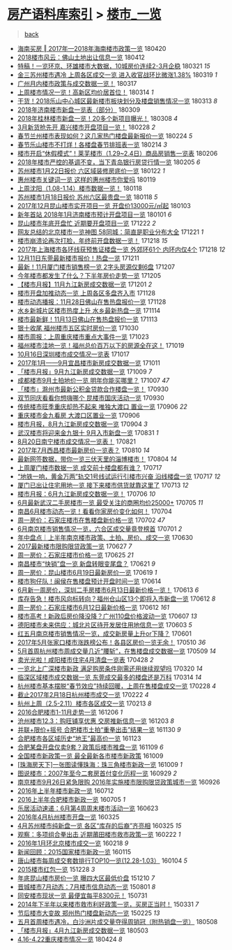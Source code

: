 [房产语料库索引](../../README.md)  > [楼市_一览](楼市_一览.md)
====
> [back](../README.md)

- [海南买房 ‖ 2017年—2018年海南楼市政策一览](http://jkwz.applinzi.com/ittc/7094082987241243664.html#%E6%B5%B7%E5%8D%97%E4%B9%B0%E6%88%BF+%E2%80%96+2017%E5%B9%B4%E2%80%942018%E5%B9%B4%E6%B5%B7%E5%8D%97%E6%A5%BC%E5%B8%82%E6%94%BF%E7%AD%96%E4%B8%80%E8%A7%88) 180420  
- [2018楼市风云：佛山土地出让信息一览](http://jkwz.applinzi.com/ittc/7091082872134042641.html#2018%E6%A5%BC%E5%B8%82%E9%A3%8E%E4%BA%91%EF%BC%9A%E4%BD%9B%E5%B1%B1%E5%9C%9F%E5%9C%B0%E5%87%BA%E8%AE%A9%E4%BF%A1%E6%81%AF%E4%B8%80%E8%A7%88) 180412  
- [特稿！一览环京、环雄楼市大数据，10城房价连续2-3月企稳](http://jkwz.applinzi.com/ittc/7083068897387611143.html#%E7%89%B9%E7%A8%BF%EF%BC%81%E4%B8%80%E8%A7%88%E7%8E%AF%E4%BA%AC%E3%80%81%E7%8E%AF%E9%9B%84%E6%A5%BC%E5%B8%82%E5%A4%A7%E6%95%B0%E6%8D%AE%EF%BC%8C10%E5%9F%8E%E6%88%BF%E4%BB%B7%E8%BF%9E%E7%BB%AD2-3%E6%9C%88%E4%BC%81%E7%A8%B3) 180321 *15* 
- [金三苏州楼市遇冷 上周各区成交一览 进入收官战环比微涨1.38%](http://jkwz.applinzi.com/ittc/7082178234433405959.html#%E9%87%91%E4%B8%89%E8%8B%8F%E5%B7%9E%E6%A5%BC%E5%B8%82%E9%81%87%E5%86%B7+%E4%B8%8A%E5%91%A8%E5%90%84%E5%8C%BA%E6%88%90%E4%BA%A4%E4%B8%80%E8%A7%88+%E8%BF%9B%E5%85%A5%E6%94%B6%E5%AE%98%E6%88%98%E7%8E%AF%E6%AF%94%E5%BE%AE%E6%B6%A81.38%25) 180319 *1* 
- [广州月内楼市政策与成交数据一览！](http://jkwz.applinzi.com/ittc/7081491912983053322.html#%E5%B9%BF%E5%B7%9E%E6%9C%88%E5%86%85%E6%A5%BC%E5%B8%82%E6%94%BF%E7%AD%96%E4%B8%8E%E6%88%90%E4%BA%A4%E6%95%B0%E6%8D%AE%E4%B8%80%E8%A7%88%EF%BC%81) 180317  
- [上周楼市情况一览！高新区均价居首位！](http://jkwz.applinzi.com/ittc/7080324816072868880.html#%E4%B8%8A%E5%91%A8%E6%A5%BC%E5%B8%82%E6%83%85%E5%86%B5%E4%B8%80%E8%A7%88%EF%BC%81%E9%AB%98%E6%96%B0%E5%8C%BA%E5%9D%87%E4%BB%B7%E5%B1%85%E9%A6%96%E4%BD%8D%EF%BC%81) 180314 *1* 
- [干货！2018乐山中心城区最新楼市板块划分及楼盘销售情况一览](http://jkwz.applinzi.com/ittc/7079960580737991690.html#%E5%B9%B2%E8%B4%A7%EF%BC%812018%E4%B9%90%E5%B1%B1%E4%B8%AD%E5%BF%83%E5%9F%8E%E5%8C%BA%E6%9C%80%E6%96%B0%E6%A5%BC%E5%B8%82%E6%9D%BF%E5%9D%97%E5%88%92%E5%88%86%E5%8F%8A%E6%A5%BC%E7%9B%98%E9%94%80%E5%94%AE%E6%83%85%E5%86%B5%E4%B8%80%E8%A7%88) 180313 *8* 
- [2018年济南楼市新盘一览表（部分）](http://jkwz.applinzi.com/ittc/7078508833507116038.html#2018%E5%B9%B4%E6%B5%8E%E5%8D%97%E6%A5%BC%E5%B8%82%E6%96%B0%E7%9B%98%E4%B8%80%E8%A7%88%E8%A1%A8%EF%BC%88%E9%83%A8%E5%88%86%EF%BC%89) 180309  
- [2018年桂林楼市新盘一览！20多个新项目曝光！](http://jkwz.applinzi.com/ittc/7078031663374533639.html#2018%E5%B9%B4%E6%A1%82%E6%9E%97%E6%A5%BC%E5%B8%82%E6%96%B0%E7%9B%98%E4%B8%80%E8%A7%88%EF%BC%8120%E5%A4%9A%E4%B8%AA%E6%96%B0%E9%A1%B9%E7%9B%AE%E6%9B%9D%E5%85%89%EF%BC%81) 180308 *4* 
- [3月新货抢先开  嘉兴楼市开盘项目一览！](http://jkwz.applinzi.com/ittc/7075139491381904391.html#3%E6%9C%88%E6%96%B0%E8%B4%A7%E6%8A%A2%E5%85%88%E5%BC%80++%E5%98%89%E5%85%B4%E6%A5%BC%E5%B8%82%E5%BC%80%E7%9B%98%E9%A1%B9%E7%9B%AE%E4%B8%80%E8%A7%88%EF%BC%81) 180228 *2* 
- [春节兰州楼市表现如何？这几家热门楼盘最新报价一览](http://jkwz.applinzi.com/ittc/7073694369846920208.html#%E6%98%A5%E8%8A%82%E5%85%B0%E5%B7%9E%E6%A5%BC%E5%B8%82%E8%A1%A8%E7%8E%B0%E5%A6%82%E4%BD%95%EF%BC%9F%E8%BF%99%E5%87%A0%E5%AE%B6%E7%83%AD%E9%97%A8%E6%A5%BC%E7%9B%98%E6%9C%80%E6%96%B0%E6%8A%A5%E4%BB%B7%E4%B8%80%E8%A7%88) 180224 *5* 
- [春节乐山楼市不打烊！各楼盘春节排班表一览](http://jkwz.applinzi.com/ittc/7069865841225384966.html#%E6%98%A5%E8%8A%82%E4%B9%90%E5%B1%B1%E6%A5%BC%E5%B8%82%E4%B8%8D%E6%89%93%E7%83%8A%EF%BC%81%E5%90%84%E6%A5%BC%E7%9B%98%E6%98%A5%E8%8A%82%E6%8E%92%E7%8F%AD%E8%A1%A8%E4%B8%80%E8%A7%88) 180214 *3* 
- [楼市开启“休假模式”！莱芜楼市（1.29~2.4日）商品房销售一览表](http://jkwz.applinzi.com/ittc/7066899742775051275.html#%E6%A5%BC%E5%B8%82%E5%BC%80%E5%90%AF%E2%80%9C%E4%BC%91%E5%81%87%E6%A8%A1%E5%BC%8F%E2%80%9D%EF%BC%81%E8%8E%B1%E8%8A%9C%E6%A5%BC%E5%B8%82%EF%BC%881.29%7E2.4%E6%97%A5%EF%BC%89%E5%95%86%E5%93%81%E6%88%BF%E9%94%80%E5%94%AE%E4%B8%80%E8%A7%88%E8%A1%A8) 180206  
- [2018年楼市严控的基调不变，当下青岛银行房贷行情一览](http://jkwz.applinzi.com/ittc/7066582822280496145.html#2018%E5%B9%B4%E6%A5%BC%E5%B8%82%E4%B8%A5%E6%8E%A7%E7%9A%84%E5%9F%BA%E8%B0%83%E4%B8%8D%E5%8F%98%EF%BC%8C%E5%BD%93%E4%B8%8B%E9%9D%92%E5%B2%9B%E9%93%B6%E8%A1%8C%E6%88%BF%E8%B4%B7%E8%A1%8C%E6%83%85%E4%B8%80%E8%A7%88) 180205 *6* 
- [苏州楼市1月22日报价 六区域装修房底价一览](http://jkwz.applinzi.com/ittc/7061304846936704010.html#%E8%8B%8F%E5%B7%9E%E6%A5%BC%E5%B8%821%E6%9C%8822%E6%97%A5%E6%8A%A5%E4%BB%B7+%E5%85%AD%E5%8C%BA%E5%9F%9F%E8%A3%85%E4%BF%AE%E6%88%BF%E5%BA%95%E4%BB%B7%E4%B8%80%E8%A7%88) 180122 *1* 
- [惠州楼市关键词一览 这样的惠州楼市你爱吗](http://jkwz.applinzi.com/ittc/7060225565565387786.html#%E6%83%A0%E5%B7%9E%E6%A5%BC%E5%B8%82%E5%85%B3%E9%94%AE%E8%AF%8D%E4%B8%80%E8%A7%88+%E8%BF%99%E6%A0%B7%E7%9A%84%E6%83%A0%E5%B7%9E%E6%A5%BC%E5%B8%82%E4%BD%A0%E7%88%B1%E5%90%97) 180119  
- [上周沈阳（1.08-1.14）楼市数据一览！](http://jkwz.applinzi.com/ittc/7059957383403406347.html#%E4%B8%8A%E5%91%A8%E6%B2%88%E9%98%B3%EF%BC%881.08-1.14%EF%BC%89%E6%A5%BC%E5%B8%82%E6%95%B0%E6%8D%AE%E4%B8%80%E8%A7%88%EF%BC%81) 180118  
- [苏州楼市1月18日报价 苏州六区最贵盘一览](http://jkwz.applinzi.com/ittc/7059846696329020423.html#%E8%8B%8F%E5%B7%9E%E6%A5%BC%E5%B8%821%E6%9C%8818%E6%97%A5%E6%8A%A5%E4%BB%B7+%E8%8B%8F%E5%B7%9E%E5%85%AD%E5%8C%BA%E6%9C%80%E8%B4%B5%E7%9B%98%E4%B8%80%E8%A7%88) 180118 *5* 
- [2017年12月昆山楼市实开项目一览 开盘价13000元/㎡起](http://jkwz.applinzi.com/ittc/7054243757166167046.html#2017%E5%B9%B412%E6%9C%88%E6%98%86%E5%B1%B1%E6%A5%BC%E5%B8%82%E5%AE%9E%E5%BC%80%E9%A1%B9%E7%9B%AE%E4%B8%80%E8%A7%88+%E5%BC%80%E7%9B%98%E4%BB%B713000%E5%85%83%2F%E3%8E%A1%E8%B5%B7) 180103  
- [新年首站 2018年1月济南楼市预计开盘项目一览](http://jkwz.applinzi.com/ittc/7053527911875740688.html#%E6%96%B0%E5%B9%B4%E9%A6%96%E7%AB%99+2018%E5%B9%B41%E6%9C%88%E6%B5%8E%E5%8D%97%E6%A5%BC%E5%B8%82%E9%A2%84%E8%AE%A1%E5%BC%80%E7%9B%98%E9%A1%B9%E7%9B%AE%E4%B8%80%E8%A7%88) 180101 *6* 
- [昆山楼市年底开盘忙 近期要开盘项目一览](http://jkwz.applinzi.com/ittc/7049792205051397136.html#%E6%98%86%E5%B1%B1%E6%A5%BC%E5%B8%82%E5%B9%B4%E5%BA%95%E5%BC%80%E7%9B%98%E5%BF%99+%E8%BF%91%E6%9C%9F%E8%A6%81%E5%BC%80%E7%9B%98%E9%A1%B9%E7%9B%AE%E4%B8%80%E8%A7%88) 171222 *2* 
- [网友总结的北京楼市一览神图 58同城：简直是职业分布大全](http://jkwz.applinzi.com/ittc/7049542156534940689.html#%E7%BD%91%E5%8F%8B%E6%80%BB%E7%BB%93%E7%9A%84%E5%8C%97%E4%BA%AC%E6%A5%BC%E5%B8%82%E4%B8%80%E8%A7%88%E7%A5%9E%E5%9B%BE+58%E5%90%8C%E5%9F%8E%EF%BC%9A%E7%AE%80%E7%9B%B4%E6%98%AF%E8%81%8C%E4%B8%9A%E5%88%86%E5%B8%83%E5%A4%A7%E5%85%A8) 171221 *1* 
- [楼市崩溃论再次打脸，年终前开盘数据一览！](http://jkwz.applinzi.com/ittc/7048469683764724752.html#%E6%A5%BC%E5%B8%82%E5%B4%A9%E6%BA%83%E8%AE%BA%E5%86%8D%E6%AC%A1%E6%89%93%E8%84%B8%EF%BC%8C%E5%B9%B4%E7%BB%88%E5%89%8D%E5%BC%80%E7%9B%98%E6%95%B0%E6%8D%AE%E4%B8%80%E8%A7%88%EF%BC%81) 171218 *15* 
- [2017年上海楼市各环线获预售证楼盘一览 外郊环61个 内环内仅4个](http://jkwz.applinzi.com/ittc/7048444154189710353.html#2017%E5%B9%B4%E4%B8%8A%E6%B5%B7%E6%A5%BC%E5%B8%82%E5%90%84%E7%8E%AF%E7%BA%BF%E8%8E%B7%E9%A2%84%E5%94%AE%E8%AF%81%E6%A5%BC%E7%9B%98%E4%B8%80%E8%A7%88+%E5%A4%96%E9%83%8A%E7%8E%AF61%E4%B8%AA+%E5%86%85%E7%8E%AF%E5%86%85%E4%BB%854%E4%B8%AA) 171218 *12* 
- [12月11日东莞最新楼市报价！热盘一览](http://jkwz.applinzi.com/ittc/7045747010752218129.html#12%E6%9C%8811%E6%97%A5%E4%B8%9C%E8%8E%9E%E6%9C%80%E6%96%B0%E6%A5%BC%E5%B8%82%E6%8A%A5%E4%BB%B7%EF%BC%81%E7%83%AD%E7%9B%98%E4%B8%80%E8%A7%88) 171211  
- [最新！11月厦门楼市销售榜一览 2字头房源仅剩6盘](http://jkwz.applinzi.com/ittc/7044294198872769552.html#%E6%9C%80%E6%96%B0%EF%BC%8111%E6%9C%88%E5%8E%A6%E9%97%A8%E6%A5%BC%E5%B8%82%E9%94%80%E5%94%AE%E6%A6%9C%E4%B8%80%E8%A7%88+2%E5%AD%97%E5%A4%B4%E6%88%BF%E6%BA%90%E4%BB%85%E5%89%A96%E7%9B%98) 171207  
- [今年楼市都发生了什么？下半年房价走势一览](http://jkwz.applinzi.com/ittc/7043597909843510289.html#%E4%BB%8A%E5%B9%B4%E6%A5%BC%E5%B8%82%E9%83%BD%E5%8F%91%E7%94%9F%E4%BA%86%E4%BB%80%E4%B9%88%EF%BC%9F%E4%B8%8B%E5%8D%8A%E5%B9%B4%E6%88%BF%E4%BB%B7%E8%B5%B0%E5%8A%BF%E4%B8%80%E8%A7%88) 171205  
- [【楼市月报】11月九江新房成交数据一览](http://jkwz.applinzi.com/ittc/7042165738771579920.html#%E3%80%90%E6%A5%BC%E5%B8%82%E6%9C%88%E6%8A%A5%E3%80%9111%E6%9C%88%E4%B9%9D%E6%B1%9F%E6%96%B0%E6%88%BF%E6%88%90%E4%BA%A4%E6%95%B0%E6%8D%AE%E4%B8%80%E8%A7%88) 171201 *2* 
- [楼市开盘加推动态一览 上周各区多盘齐入市](http://jkwz.applinzi.com/ittc/7040918378875716624.html#%E6%A5%BC%E5%B8%82%E5%BC%80%E7%9B%98%E5%8A%A0%E6%8E%A8%E5%8A%A8%E6%80%81%E4%B8%80%E8%A7%88+%E4%B8%8A%E5%91%A8%E5%90%84%E5%8C%BA%E5%A4%9A%E7%9B%98%E9%BD%90%E5%85%A5%E5%B8%82) 171128  
- [楼市动态播报：11月28日佛山在售热盘报价一览](http://jkwz.applinzi.com/ittc/7040900535534748688.html#%E6%A5%BC%E5%B8%82%E5%8A%A8%E6%80%81%E6%92%AD%E6%8A%A5%EF%BC%9A11%E6%9C%8828%E6%97%A5%E4%BD%9B%E5%B1%B1%E5%9C%A8%E5%94%AE%E7%83%AD%E7%9B%98%E6%8A%A5%E4%BB%B7%E4%B8%80%E8%A7%88) 171128  
- [水乡新城片区楼市热度上升 水乡最新热盘一览](http://jkwz.applinzi.com/ittc/7035817415965934608.html#%E6%B0%B4%E4%B9%A1%E6%96%B0%E5%9F%8E%E7%89%87%E5%8C%BA%E6%A5%BC%E5%B8%82%E7%83%AD%E5%BA%A6%E4%B8%8A%E5%8D%87+%E6%B0%B4%E4%B9%A1%E6%9C%80%E6%96%B0%E7%83%AD%E7%9B%98%E4%B8%80%E8%A7%88) 171114  
- [楼市最新鲜！11月13日佛山在售热盘报价一览](http://jkwz.applinzi.com/ittc/7035334297634997264.html#%E6%A5%BC%E5%B8%82%E6%9C%80%E6%96%B0%E9%B2%9C%EF%BC%8111%E6%9C%8813%E6%97%A5%E4%BD%9B%E5%B1%B1%E5%9C%A8%E5%94%AE%E7%83%AD%E7%9B%98%E6%8A%A5%E4%BB%B7%E4%B8%80%E8%A7%88) 171113  
- [银十收尾 福州楼市五区实时房价一览](http://jkwz.applinzi.com/ittc/7030022436949591057.html#%E9%93%B6%E5%8D%81%E6%94%B6%E5%B0%BE+%E7%A6%8F%E5%B7%9E%E6%A5%BC%E5%B8%82%E4%BA%94%E5%8C%BA%E5%AE%9E%E6%97%B6%E6%88%BF%E4%BB%B7%E4%B8%80%E8%A7%88) 171030  
- [楼市周报：上周重庆楼市重点大事件一览](http://jkwz.applinzi.com/ittc/7027667466417865745.html#%E6%A5%BC%E5%B8%82%E5%91%A8%E6%8A%A5%EF%BC%9A%E4%B8%8A%E5%91%A8%E9%87%8D%E5%BA%86%E6%A5%BC%E5%B8%82%E9%87%8D%E7%82%B9%E5%A4%A7%E4%BA%8B%E4%BB%B6%E4%B8%80%E8%A7%88) 171023  
- [福州楼市洼地一览！福州总价百万以下的房源全在这！](http://jkwz.applinzi.com/ittc/7026187337489450000.html#%E7%A6%8F%E5%B7%9E%E6%A5%BC%E5%B8%82%E6%B4%BC%E5%9C%B0%E4%B8%80%E8%A7%88%EF%BC%81%E7%A6%8F%E5%B7%9E%E6%80%BB%E4%BB%B7%E7%99%BE%E4%B8%87%E4%BB%A5%E4%B8%8B%E7%9A%84%E6%88%BF%E6%BA%90%E5%85%A8%E5%9C%A8%E8%BF%99%EF%BC%81) 171019  
- [10月16日深圳楼市成交情况一览表](http://jkwz.applinzi.com/ittc/7025414939777434641.html#10%E6%9C%8816%E6%97%A5%E6%B7%B1%E5%9C%B3%E6%A5%BC%E5%B8%82%E6%88%90%E4%BA%A4%E6%83%85%E5%86%B5%E4%B8%80%E8%A7%88%E8%A1%A8) 171017  
- [2017年1月——9月宜昌楼市新房成交数据一览](http://jkwz.applinzi.com/ittc/7023117814448260112.html#2017%E5%B9%B41%E6%9C%88%E2%80%94%E2%80%949%E6%9C%88%E5%AE%9C%E6%98%8C%E6%A5%BC%E5%B8%82%E6%96%B0%E6%88%BF%E6%88%90%E4%BA%A4%E6%95%B0%E6%8D%AE%E4%B8%80%E8%A7%88) 171011  
- [「楼市月报」9月九江新房成交数据一览](http://jkwz.applinzi.com/ittc/7022405411469263889.html#%E3%80%8C%E6%A5%BC%E5%B8%82%E6%9C%88%E6%8A%A5%E3%80%8D9%E6%9C%88%E4%B9%9D%E6%B1%9F%E6%96%B0%E6%88%BF%E6%88%90%E4%BA%A4%E6%95%B0%E6%8D%AE%E4%B8%80%E8%A7%88) 171009 *7* 
- [成都楼市9月土拍地价一览 明年你能买哪里？](http://jkwz.applinzi.com/ittc/7021587310469186576.html#%E6%88%90%E9%83%BD%E6%A5%BC%E5%B8%829%E6%9C%88%E5%9C%9F%E6%8B%8D%E5%9C%B0%E4%BB%B7%E4%B8%80%E8%A7%88+%E6%98%8E%E5%B9%B4%E4%BD%A0%E8%83%BD%E4%B9%B0%E5%93%AA%E9%87%8C%EF%BC%9F) 171007 *47* 
- [「楼市」滁州市最新公积金贷款合作楼盘一览！](http://jkwz.applinzi.com/ittc/7019176125690020880.html#%E3%80%8C%E6%A5%BC%E5%B8%82%E3%80%8D%E6%BB%81%E5%B7%9E%E5%B8%82%E6%9C%80%E6%96%B0%E5%85%AC%E7%A7%AF%E9%87%91%E8%B4%B7%E6%AC%BE%E5%90%88%E4%BD%9C%E6%A5%BC%E7%9B%98%E4%B8%80%E8%A7%88%EF%BC%81) 170930  
- [双节同庆看看你想嗨哪个 昆楼市国庆活动一览](http://jkwz.applinzi.com/ittc/7019118148744381457.html#%E5%8F%8C%E8%8A%82%E5%90%8C%E5%BA%86%E7%9C%8B%E7%9C%8B%E4%BD%A0%E6%83%B3%E5%97%A8%E5%93%AA%E4%B8%AA+%E6%98%86%E6%A5%BC%E5%B8%82%E5%9B%BD%E5%BA%86%E6%B4%BB%E5%8A%A8%E4%B8%80%E8%A7%88) 170930  
- [传统楼市旺季重庆却热不起来 唯独大渡口 置业一览](http://jkwz.applinzi.com/ittc/7010215243459068945.html#%E4%BC%A0%E7%BB%9F%E6%A5%BC%E5%B8%82%E6%97%BA%E5%AD%A3%E9%87%8D%E5%BA%86%E5%8D%B4%E7%83%AD%E4%B8%8D%E8%B5%B7%E6%9D%A5+%E5%94%AF%E7%8B%AC%E5%A4%A7%E6%B8%A1%E5%8F%A3+%E7%BD%AE%E4%B8%9A%E4%B8%80%E8%A7%88) 170906 *22* 
- [重庆楼市金九看房 大渡口区置业一览](http://jkwz.applinzi.com/ittc/7010215243421320209.html#%E9%87%8D%E5%BA%86%E6%A5%BC%E5%B8%82%E9%87%91%E4%B9%9D%E7%9C%8B%E6%88%BF+%E5%A4%A7%E6%B8%A1%E5%8F%A3%E5%8C%BA%E7%BD%AE%E4%B8%9A%E4%B8%80%E8%A7%88) 170906  
- [楼市月报，8月九江新房成交数据一览](http://jkwz.applinzi.com/ittc/7009380145029448721.html#%E6%A5%BC%E5%B8%82%E6%9C%88%E6%8A%A5%EF%BC%8C8%E6%9C%88%E4%B9%9D%E6%B1%9F%E6%96%B0%E6%88%BF%E6%88%90%E4%BA%A4%E6%95%B0%E6%8D%AE%E4%B8%80%E8%A7%88) 170904 *3* 
- [武汉楼市将迎来金九银十 9月入市新盘一览](http://jkwz.applinzi.com/ittc/7007930304315261968.html#%E6%AD%A6%E6%B1%89%E6%A5%BC%E5%B8%82%E5%B0%86%E8%BF%8E%E6%9D%A5%E9%87%91%E4%B9%9D%E9%93%B6%E5%8D%81+9%E6%9C%88%E5%85%A5%E5%B8%82%E6%96%B0%E7%9B%98%E4%B8%80%E8%A7%88) 170831 *1* 
- [8月20日南宁楼市成交情况一览表！](http://jkwz.applinzi.com/ittc/7004189137073341457.html#8%E6%9C%8820%E6%97%A5%E5%8D%97%E5%AE%81%E6%A5%BC%E5%B8%82%E6%88%90%E4%BA%A4%E6%83%85%E5%86%B5%E4%B8%80%E8%A7%88%E8%A1%A8%EF%BC%81) 170821  
- [2017年7月西昌楼市最新房价一览表？](http://jkwz.applinzi.com/ittc/7000304643744465936.html#2017%E5%B9%B47%E6%9C%88%E8%A5%BF%E6%98%8C%E6%A5%BC%E5%B8%82%E6%9C%80%E6%96%B0%E6%88%BF%E4%BB%B7%E4%B8%80%E8%A7%88%E8%A1%A8%EF%BC%9F) 170810 *14* 
- [最新网签数据，带你一览三伏天里的淄博楼市！](http://jkwz.applinzi.com/ittc/6997991971485123601.html#%E6%9C%80%E6%96%B0%E7%BD%91%E7%AD%BE%E6%95%B0%E6%8D%AE%EF%BC%8C%E5%B8%A6%E4%BD%A0%E4%B8%80%E8%A7%88%E4%B8%89%E4%BC%8F%E5%A4%A9%E9%87%8C%E7%9A%84%E6%B7%84%E5%8D%9A%E6%A5%BC%E5%B8%82%EF%BC%81) 170804 *14* 
- [上周厦门楼市数据一览 成交前十楼盘都有谁？](http://jkwz.applinzi.com/ittc/6991322271300715536.html#%E4%B8%8A%E5%91%A8%E5%8E%A6%E9%97%A8%E6%A5%BC%E5%B8%82%E6%95%B0%E6%8D%AE%E4%B8%80%E8%A7%88+%E6%88%90%E4%BA%A4%E5%89%8D%E5%8D%81%E6%A5%BC%E7%9B%98%E9%83%BD%E6%9C%89%E8%B0%81%EF%BC%9F) 170717  
- [“地铁一响，黄金万两”轨交1号线试运行引楼市兴奋 沿线楼盘一览](http://jkwz.applinzi.com/ittc/6991052414961320976.html#%E2%80%9C%E5%9C%B0%E9%93%81%E4%B8%80%E5%93%8D%EF%BC%8C%E9%BB%84%E9%87%91%E4%B8%87%E4%B8%A4%E2%80%9D%E8%BD%A8%E4%BA%A41%E5%8F%B7%E7%BA%BF%E8%AF%95%E8%BF%90%E8%A1%8C%E5%BC%95%E6%A5%BC%E5%B8%82%E5%85%B4%E5%A5%8B+%E6%B2%BF%E7%BA%BF%E6%A5%BC%E7%9B%98%E4%B8%80%E8%A7%88) 170717 *12* 
- [厦门已出让住宅用地一览 接下来楼市供货就靠这里了](http://jkwz.applinzi.com/ittc/6989812309131019281.html#%E5%8E%A6%E9%97%A8%E5%B7%B2%E5%87%BA%E8%AE%A9%E4%BD%8F%E5%AE%85%E7%94%A8%E5%9C%B0%E4%B8%80%E8%A7%88+%E6%8E%A5%E4%B8%8B%E6%9D%A5%E6%A5%BC%E5%B8%82%E4%BE%9B%E8%B4%A7%E5%B0%B1%E9%9D%A0%E8%BF%99%E9%87%8C%E4%BA%86) 170713 *12* 
- [楼市月报：6月九江新房成交数据一览！](http://jkwz.applinzi.com/ittc/6987230603588928517.html#%E6%A5%BC%E5%B8%82%E6%9C%88%E6%8A%A5%EF%BC%9A6%E6%9C%88%E4%B9%9D%E6%B1%9F%E6%96%B0%E6%88%BF%E6%88%90%E4%BA%A4%E6%95%B0%E6%8D%AE%E4%B8%80%E8%A7%88%EF%BC%81) 170706 *10* 
- [6月最新武汉二手房楼市一览 最受关注的商圈均价25000+](http://jkwz.applinzi.com/ittc/6986770444454462481.html#6%E6%9C%88%E6%9C%80%E6%96%B0%E6%AD%A6%E6%B1%89%E4%BA%8C%E6%89%8B%E6%88%BF%E6%A5%BC%E5%B8%82%E4%B8%80%E8%A7%88+%E6%9C%80%E5%8F%97%E5%85%B3%E6%B3%A8%E7%9A%84%E5%95%86%E5%9C%88%E5%9D%87%E4%BB%B725000%2B) 170705 *11* 
- [南昌6月楼市动态一览！看看你家房价变化如何！](http://jkwz.applinzi.com/ittc/6986496504595219461.html#%E5%8D%97%E6%98%8C6%E6%9C%88%E6%A5%BC%E5%B8%82%E5%8A%A8%E6%80%81%E4%B8%80%E8%A7%88%EF%BC%81%E7%9C%8B%E7%9C%8B%E4%BD%A0%E5%AE%B6%E6%88%BF%E4%BB%B7%E5%8F%98%E5%8C%96%E5%A6%82%E4%BD%95%EF%BC%81) 170704  
- [周一房价：石家庄楼市在售楼盘新价格一览](http://jkwz.applinzi.com/ittc/6985816463557264388.html#%E5%91%A8%E4%B8%80%E6%88%BF%E4%BB%B7%EF%BC%9A%E7%9F%B3%E5%AE%B6%E5%BA%84%E6%A5%BC%E5%B8%82%E5%9C%A8%E5%94%AE%E6%A5%BC%E7%9B%98%E6%96%B0%E4%BB%B7%E6%A0%BC%E4%B8%80%E8%A7%88) 170702 *47* 
- [6月南京楼市销售情况一览，六合区成交量竟登榜首](http://jkwz.applinzi.com/ittc/6985381456111993861.html#6%E6%9C%88%E5%8D%97%E4%BA%AC%E6%A5%BC%E5%B8%82%E9%94%80%E5%94%AE%E6%83%85%E5%86%B5%E4%B8%80%E8%A7%88%EF%BC%8C%E5%85%AD%E5%90%88%E5%8C%BA%E6%88%90%E4%BA%A4%E9%87%8F%E7%AB%9F%E7%99%BB%E6%A6%9C%E9%A6%96) 170701 *2* 
- [年中盘点｜上半年南京楼市政策、土拍、房价、成交一览](http://jkwz.applinzi.com/ittc/6984974929773462532.html#%E5%B9%B4%E4%B8%AD%E7%9B%98%E7%82%B9%EF%BD%9C%E4%B8%8A%E5%8D%8A%E5%B9%B4%E5%8D%97%E4%BA%AC%E6%A5%BC%E5%B8%82%E6%94%BF%E7%AD%96%E3%80%81%E5%9C%9F%E6%8B%8D%E3%80%81%E6%88%BF%E4%BB%B7%E3%80%81%E6%88%90%E4%BA%A4%E4%B8%80%E8%A7%88) 170630  
- [2017最新楼市限购限贷政策一览](http://jkwz.applinzi.com/ittc/6983948928390005764.html#2017%E6%9C%80%E6%96%B0%E6%A5%BC%E5%B8%82%E9%99%90%E8%B4%AD%E9%99%90%E8%B4%B7%E6%94%BF%E7%AD%96%E4%B8%80%E8%A7%88) 170627 *7* 
- [周一房价：石家庄楼市价格一览](http://jkwz.applinzi.com/ittc/6983118343396393988.html#%E5%91%A8%E4%B8%80%E6%88%BF%E4%BB%B7%EF%BC%9A%E7%9F%B3%E5%AE%B6%E5%BA%84%E6%A5%BC%E5%B8%82%E4%BB%B7%E6%A0%BC%E4%B8%80%E8%A7%88) 170625 *21* 
- [南昌楼市“快销”盘一览 新盘转眼变尾盘？](http://jkwz.applinzi.com/ittc/6981665223487259652.html#%E5%8D%97%E6%98%8C%E6%A5%BC%E5%B8%82%E2%80%9C%E5%BF%AB%E9%94%80%E2%80%9D%E7%9B%98%E4%B8%80%E8%A7%88+%E6%96%B0%E7%9B%98%E8%BD%AC%E7%9C%BC%E5%8F%98%E5%B0%BE%E7%9B%98%EF%BC%9F) 170621 *9* 
- [周一房价：昆山楼市6月19日最新房价一览](http://jkwz.applinzi.com/ittc/6980700842150593541.html#%E5%91%A8%E4%B8%80%E6%88%BF%E4%BB%B7%EF%BC%9A%E6%98%86%E5%B1%B1%E6%A5%BC%E5%B8%826%E6%9C%8819%E6%97%A5%E6%9C%80%E6%96%B0%E6%88%BF%E4%BB%B7%E4%B8%80%E8%A7%88) 170619 *1* 
- [楼市狗仔队！闽侯在售楼盘预计开盘时间一览](http://jkwz.applinzi.com/ittc/6978983540325614597.html#%E6%A5%BC%E5%B8%82%E7%8B%97%E4%BB%94%E9%98%9F%EF%BC%81%E9%97%BD%E4%BE%AF%E5%9C%A8%E5%94%AE%E6%A5%BC%E7%9B%98%E9%A2%84%E8%AE%A1%E5%BC%80%E7%9B%98%E6%97%B6%E9%97%B4%E4%B8%80%E8%A7%88) 170614  
- [6月新一周房价，深圳二手房楼市6月13日最新价格一览！](http://jkwz.applinzi.com/ittc/6978518436257727492.html#6%E6%9C%88%E6%96%B0%E4%B8%80%E5%91%A8%E6%88%BF%E4%BB%B7%EF%BC%8C%E6%B7%B1%E5%9C%B3%E4%BA%8C%E6%89%8B%E6%88%BF%E6%A5%BC%E5%B8%826%E6%9C%8813%E6%97%A5%E6%9C%80%E6%96%B0%E4%BB%B7%E6%A0%BC%E4%B8%80%E8%A7%88%EF%BC%81) 170613 *6* 
- [库存告急！楼市风向标转向？福州仓山区13个即将入市新盘一览](http://jkwz.applinzi.com/ittc/6978369550335607813.html#%E5%BA%93%E5%AD%98%E5%91%8A%E6%80%A5%EF%BC%81%E6%A5%BC%E5%B8%82%E9%A3%8E%E5%90%91%E6%A0%87%E8%BD%AC%E5%90%91%EF%BC%9F%E7%A6%8F%E5%B7%9E%E4%BB%93%E5%B1%B1%E5%8C%BA13%E4%B8%AA%E5%8D%B3%E5%B0%86%E5%85%A5%E5%B8%82%E6%96%B0%E7%9B%98%E4%B8%80%E8%A7%88) 170612 *8* 
- [周一房价：石家庄楼市6月12日最新价格一览](http://jkwz.applinzi.com/ittc/6978109242404766725.html#%E5%91%A8%E4%B8%80%E6%88%BF%E4%BB%B7%EF%BC%9A%E7%9F%B3%E5%AE%B6%E5%BA%84%E6%A5%BC%E5%B8%826%E6%9C%8812%E6%97%A5%E6%9C%80%E6%96%B0%E4%BB%B7%E6%A0%BC%E4%B8%80%E8%A7%88) 170612 *161* 
- [楼市高考！新政后房价降没降？广州110盘价格波动一览](http://jkwz.applinzi.com/ittc/6976495747510830084.html#%E6%A5%BC%E5%B8%82%E9%AB%98%E8%80%83%EF%BC%81%E6%96%B0%E6%94%BF%E5%90%8E%E6%88%BF%E4%BB%B7%E9%99%8D%E6%B2%A1%E9%99%8D%EF%BC%9F%E5%B9%BF%E5%B7%9E110%E7%9B%98%E4%BB%B7%E6%A0%BC%E6%B3%A2%E5%8A%A8%E4%B8%80%E8%A7%88) 170607 *13* 
- [德阳楼市未来供应：城北片区待开发居住用地信息一览](http://jkwz.applinzi.com/ittc/6974901977317114885.html#%E5%BE%B7%E9%98%B3%E6%A5%BC%E5%B8%82%E6%9C%AA%E6%9D%A5%E4%BE%9B%E5%BA%94%EF%BC%9A%E5%9F%8E%E5%8C%97%E7%89%87%E5%8C%BA%E5%BE%85%E5%BC%80%E5%8F%91%E5%B1%85%E4%BD%8F%E7%94%A8%E5%9C%B0%E4%BF%A1%E6%81%AF%E4%B8%80%E8%A7%88) 170603 *5* 
- [红五月南京楼市销售情况一览，成交新房量上升or下降？](http://jkwz.applinzi.com/ittc/6974219657689957380.html#%E7%BA%A2%E4%BA%94%E6%9C%88%E5%8D%97%E4%BA%AC%E6%A5%BC%E5%B8%82%E9%94%80%E5%94%AE%E6%83%85%E5%86%B5%E4%B8%80%E8%A7%88%EF%BC%8C%E6%88%90%E4%BA%A4%E6%96%B0%E6%88%BF%E9%87%8F%E4%B8%8A%E5%8D%87or%E4%B8%8B%E9%99%8D%EF%BC%9F) 170601  
- [2017年5月张家口楼市涨跌榜公布！各县区房价一览无余！](http://jkwz.applinzi.com/ittc/6966067914368091141.html#2017%E5%B9%B45%E6%9C%88%E5%BC%A0%E5%AE%B6%E5%8F%A3%E6%A5%BC%E5%B8%82%E6%B6%A8%E8%B7%8C%E6%A6%9C%E5%85%AC%E5%B8%83%EF%BC%81%E5%90%84%E5%8E%BF%E5%8C%BA%E6%88%BF%E4%BB%B7%E4%B8%80%E8%A7%88%E6%97%A0%E4%BD%99%EF%BC%81) 170510 *36* 
- [5月首周杭州楼市周成交量几近“腰斩”，在售楼盘成交数据一览](http://jkwz.applinzi.com/ittc/6965732127793480708.html#5%E6%9C%88%E9%A6%96%E5%91%A8%E6%9D%AD%E5%B7%9E%E6%A5%BC%E5%B8%82%E5%91%A8%E6%88%90%E4%BA%A4%E9%87%8F%E5%87%A0%E8%BF%91%E2%80%9C%E8%85%B0%E6%96%A9%E2%80%9D%EF%BC%8C%E5%9C%A8%E5%94%AE%E6%A5%BC%E7%9B%98%E6%88%90%E4%BA%A4%E6%95%B0%E6%8D%AE%E4%B8%80%E8%A7%88) 170509 *14* 
- [卖光光啦！咸阳楼市住宅4月清盘一览表](http://jkwz.applinzi.com/ittc/6961518348914394116.html#%E5%8D%96%E5%85%89%E5%85%89%E5%95%A6%EF%BC%81%E5%92%B8%E9%98%B3%E6%A5%BC%E5%B8%82%E4%BD%8F%E5%AE%854%E6%9C%88%E6%B8%85%E7%9B%98%E4%B8%80%E8%A7%88%E8%A1%A8) 170428 *2* 
- [一览北上广深楼市新政 满足购房条件刚需还用继续观望吗](http://jkwz.applinzi.com/ittc/6947239150007878661.html#%E4%B8%80%E8%A7%88%E5%8C%97%E4%B8%8A%E5%B9%BF%E6%B7%B1%E6%A5%BC%E5%B8%82%E6%96%B0%E6%94%BF+%E6%BB%A1%E8%B6%B3%E8%B4%AD%E6%88%BF%E6%9D%A1%E4%BB%B6%E5%88%9A%E9%9C%80%E8%BF%98%E7%94%A8%E7%BB%A7%E7%BB%AD%E8%A7%82%E6%9C%9B%E5%90%97) 170320 *14* 
- [临深区域楼市成交数据一览 东莞成交最多的楼盘还是万科](http://jkwz.applinzi.com/ittc/6944876645268849669.html#%E4%B8%B4%E6%B7%B1%E5%8C%BA%E5%9F%9F%E6%A5%BC%E5%B8%82%E6%88%90%E4%BA%A4%E6%95%B0%E6%8D%AE%E4%B8%80%E8%A7%88+%E4%B8%9C%E8%8E%9E%E6%88%90%E4%BA%A4%E6%9C%80%E5%A4%9A%E7%9A%84%E6%A5%BC%E7%9B%98%E8%BF%98%E6%98%AF%E4%B8%87%E7%A7%91) 170314 *14* 
- [杭州楼市基本摆脱“春节效应”持续回暖，上周在售楼盘成交一览](http://jkwz.applinzi.com/ittc/6939754538801300484.html#%E6%9D%AD%E5%B7%9E%E6%A5%BC%E5%B8%82%E5%9F%BA%E6%9C%AC%E6%91%86%E8%84%B1%E2%80%9C%E6%98%A5%E8%8A%82%E6%95%88%E5%BA%94%E2%80%9D%E6%8C%81%E7%BB%AD%E5%9B%9E%E6%9A%96%EF%BC%8C%E4%B8%8A%E5%91%A8%E5%9C%A8%E5%94%AE%E6%A5%BC%E7%9B%98%E6%88%90%E4%BA%A4%E4%B8%80%E8%A7%88) 170228 *4* 
- [截止2017年2月18日杭州楼市成交一览](http://jkwz.applinzi.com/ittc/6937514786316354564.html#%E6%88%AA%E6%AD%A22017%E5%B9%B42%E6%9C%8818%E6%97%A5%E6%9D%AD%E5%B7%9E%E6%A5%BC%E5%B8%82%E6%88%90%E4%BA%A4%E4%B8%80%E8%A7%88) 170222 *4* 
- [杭州上周（2.5-2.11）楼市各区成交一览](http://jkwz.applinzi.com/ittc/6934169825214727173.html#%E6%9D%AD%E5%B7%9E%E4%B8%8A%E5%91%A8%EF%BC%882.5-2.11%EF%BC%89%E6%A5%BC%E5%B8%82%E5%90%84%E5%8C%BA%E6%88%90%E4%BA%A4%E4%B8%80%E8%A7%88) 170213 *8* 
- [2016合肥楼市1-11月走势一览](http://jkwz.applinzi.com/ittc/6908441708282250245.html#2016%E5%90%88%E8%82%A5%E6%A5%BC%E5%B8%821-11%E6%9C%88%E8%B5%B0%E5%8A%BF%E4%B8%80%E8%A7%88) 161206 *1* 
- [沧州楼市12.3：购旺铺享优惠 交房推新信息一览](http://jkwz.applinzi.com/ittc/6907357707480073220.html#%E6%B2%A7%E5%B7%9E%E6%A5%BC%E5%B8%8212.3%EF%BC%9A%E8%B4%AD%E6%97%BA%E9%93%BA%E4%BA%AB%E4%BC%98%E6%83%A0+%E4%BA%A4%E6%88%BF%E6%8E%A8%E6%96%B0%E4%BF%A1%E6%81%AF%E4%B8%80%E8%A7%88) 161203 *8* 
- [并联+限价+摇号 合肥楼市土拍“重拳出击”结果一览](http://jkwz.applinzi.com/ittc/6906339387381384197.html#%E5%B9%B6%E8%81%94%2B%E9%99%90%E4%BB%B7%2B%E6%91%87%E5%8F%B7+%E5%90%88%E8%82%A5%E6%A5%BC%E5%B8%82%E5%9C%9F%E6%8B%8D%E2%80%9C%E9%87%8D%E6%8B%B3%E5%87%BA%E5%87%BB%E2%80%9D%E7%BB%93%E6%9E%9C%E4%B8%80%E8%A7%88) 161130 *9* 
- [合肥楼市各区域历史“地王”最高价一览](http://jkwz.applinzi.com/ittc/6903627776694682629.html#%E5%90%88%E8%82%A5%E6%A5%BC%E5%B8%82%E5%90%84%E5%8C%BA%E5%9F%9F%E5%8E%86%E5%8F%B2%E2%80%9C%E5%9C%B0%E7%8E%8B%E2%80%9D%E6%9C%80%E9%AB%98%E4%BB%B7%E4%B8%80%E8%A7%88) 161123  
- [合肥某盘开盘仅卖9套？政策后楼市推盘一览](http://jkwz.applinzi.com/ittc/6898458164415955973.html#%E5%90%88%E8%82%A5%E6%9F%90%E7%9B%98%E5%BC%80%E7%9B%98%E4%BB%85%E5%8D%969%E5%A5%97%EF%BC%9F%E6%94%BF%E7%AD%96%E5%90%8E%E6%A5%BC%E5%B8%82%E6%8E%A8%E7%9B%98%E4%B8%80%E8%A7%88) 161109 *6* 
- [全国楼市新政策一览 最全最新各市楼市新政策](http://jkwz.applinzi.com/ittc/6887026339487417349.html#%E5%85%A8%E5%9B%BD%E6%A5%BC%E5%B8%82%E6%96%B0%E6%94%BF%E7%AD%96%E4%B8%80%E8%A7%88+%E6%9C%80%E5%85%A8%E6%9C%80%E6%96%B0%E5%90%84%E5%B8%82%E6%A5%BC%E5%B8%82%E6%96%B0%E6%94%BF%E7%AD%96) 161009  
- [[珠海房天下]一张图读懂珠海：珠三角楼市新政一览](http://jkwz.applinzi.com/ittc/6887020297735128068.html#%5B%E7%8F%A0%E6%B5%B7%E6%88%BF%E5%A4%A9%E4%B8%8B%5D%E4%B8%80%E5%BC%A0%E5%9B%BE%E8%AF%BB%E6%87%82%E7%8F%A0%E6%B5%B7%EF%BC%9A%E7%8F%A0%E4%B8%89%E8%A7%92%E6%A5%BC%E5%B8%82%E6%96%B0%E6%94%BF%E4%B8%80%E8%A7%88) 161009 *1* 
- [图说楼市：2007年至今二套房首付变化历程一览](http://jkwz.applinzi.com/ittc/6883216567520723973.html#%E5%9B%BE%E8%AF%B4%E6%A5%BC%E5%B8%82%EF%BC%9A2007%E5%B9%B4%E8%87%B3%E4%BB%8A%E4%BA%8C%E5%A5%97%E6%88%BF%E9%A6%96%E4%BB%98%E5%8F%98%E5%8C%96%E5%8E%86%E7%A8%8B%E4%B8%80%E8%A7%88) 160929 *2* 
- [南京楼市9月26日紧急限购 2016年实施楼市限购限贷政策城市一览](http://jkwz.applinzi.com/ittc/6882284577497809924.html#%E5%8D%97%E4%BA%AC%E6%A5%BC%E5%B8%829%E6%9C%8826%E6%97%A5%E7%B4%A7%E6%80%A5%E9%99%90%E8%B4%AD+2016%E5%B9%B4%E5%AE%9E%E6%96%BD%E6%A5%BC%E5%B8%82%E9%99%90%E8%B4%AD%E9%99%90%E8%B4%B7%E6%94%BF%E7%AD%96%E5%9F%8E%E5%B8%82%E4%B8%80%E8%A7%88) 160926  
- [2016年上半年楼市新政一览](http://jkwz.applinzi.com/ittc/6854028177344824325.html#2016%E5%B9%B4%E4%B8%8A%E5%8D%8A%E5%B9%B4%E6%A5%BC%E5%B8%82%E6%96%B0%E6%94%BF%E4%B8%80%E8%A7%88) 160712  
- [2016上半年合肥楼市新政一览](http://jkwz.applinzi.com/ittc/6851352014805795845.html#2016%E4%B8%8A%E5%8D%8A%E5%B9%B4%E5%90%88%E8%82%A5%E6%A5%BC%E5%B8%82%E6%96%B0%E6%94%BF%E4%B8%80%E8%A7%88) 160705 *1* 
- [乐居活动速递：6月第4周周末楼市活动一览](http://jkwz.applinzi.com/ittc/6846960685539656708.html#%E4%B9%90%E5%B1%85%E6%B4%BB%E5%8A%A8%E9%80%9F%E9%80%92%EF%BC%9A6%E6%9C%88%E7%AC%AC4%E5%91%A8%E5%91%A8%E6%9C%AB%E6%A5%BC%E5%B8%82%E6%B4%BB%E5%8A%A8%E4%B8%80%E8%A7%88) 160623  
- [2016年4月杭州楼市开盘一览](http://jkwz.applinzi.com/ittc/6813575946888020997.html#2016%E5%B9%B44%E6%9C%88%E6%9D%AD%E5%B7%9E%E6%A5%BC%E5%B8%82%E5%BC%80%E7%9B%98%E4%B8%80%E8%A7%88) 160325  
- [4月苏州楼市纯新盘一览 各区“库存的后裔”齐亮相](http://jkwz.applinzi.com/ittc/6813437515876795397.html#4%E6%9C%88%E8%8B%8F%E5%B7%9E%E6%A5%BC%E5%B8%82%E7%BA%AF%E6%96%B0%E7%9B%98%E4%B8%80%E8%A7%88+%E5%90%84%E5%8C%BA%E2%80%9C%E5%BA%93%E5%AD%98%E7%9A%84%E5%90%8E%E8%A3%94%E2%80%9D%E9%BD%90%E4%BA%AE%E7%9B%B8) 160325 *15* 
- [观察：多项组合拳出击 近期莆田楼市救市政策一览](http://jkwz.applinzi.com/ittc/6801670732459279364.html#%E8%A7%82%E5%AF%9F%EF%BC%9A%E5%A4%9A%E9%A1%B9%E7%BB%84%E5%90%88%E6%8B%B3%E5%87%BA%E5%87%BB+%E8%BF%91%E6%9C%9F%E8%8E%86%E7%94%B0%E6%A5%BC%E5%B8%82%E6%95%91%E5%B8%82%E6%94%BF%E7%AD%96%E4%B8%80%E8%A7%88) 160222 *1* 
- [2016年1月环北京楼市成交一览](http://jkwz.applinzi.com/ittc/6800181821933356036.html#2016%E5%B9%B41%E6%9C%88%E7%8E%AF%E5%8C%97%E4%BA%AC%E6%A5%BC%E5%B8%82%E6%88%90%E4%BA%A4%E4%B8%80%E8%A7%88) 160218 *9* 
- [新闻回顾：2015国家楼市新政一览](http://jkwz.applinzi.com/ittc/6787243317519713284.html#%E6%96%B0%E9%97%BB%E5%9B%9E%E9%A1%BE%EF%BC%9A2015%E5%9B%BD%E5%AE%B6%E6%A5%BC%E5%B8%82%E6%96%B0%E6%94%BF%E4%B8%80%E8%A7%88) 160115  
- [唐山楼市每周成交套数排行TOP10一览(12.28-1.03）](http://jkwz.applinzi.com/ittc/6783411934514906117.html#%E5%94%90%E5%B1%B1%E6%A5%BC%E5%B8%82%E6%AF%8F%E5%91%A8%E6%88%90%E4%BA%A4%E5%A5%97%E6%95%B0%E6%8E%92%E8%A1%8CTOP10%E4%B8%80%E8%A7%88%2812.28-1.03%EF%BC%89) 160104 *5* 
- [2015楼市红包一览](http://jkwz.applinzi.com/ittc/6780783332040377348.html#2015%E6%A5%BC%E5%B8%82%E7%BA%A2%E5%8C%85%E4%B8%80%E8%A7%88) 151228 *3* 
- [年底昆山楼市房价一览 曝四大区最低价盘](http://jkwz.applinzi.com/ittc/6774105791925847045.html#%E5%B9%B4%E5%BA%95%E6%98%86%E5%B1%B1%E6%A5%BC%E5%B8%82%E6%88%BF%E4%BB%B7%E4%B8%80%E8%A7%88+%E6%9B%9D%E5%9B%9B%E5%A4%A7%E5%8C%BA%E6%9C%80%E4%BD%8E%E4%BB%B7%E7%9B%98) 151210 *7* 
- [晋城楼市7月动态：7月楼市信息动态一览](http://jkwz.applinzi.com/ittc/547650615501367932.html#%E6%99%8B%E5%9F%8E%E6%A5%BC%E5%B8%827%E6%9C%88%E5%8A%A8%E6%80%81%EF%BC%9A7%E6%9C%88%E6%A5%BC%E5%B8%82%E4%BF%A1%E6%81%AF%E5%8A%A8%E6%80%81%E4%B8%80%E8%A7%88) 150801 *8* 
- [同安楼市现状一览 最便宜每平8300元！](http://jkwz.applinzi.com/ittc/547650615486347840.html#%E5%90%8C%E5%AE%89%E6%A5%BC%E5%B8%82%E7%8E%B0%E7%8A%B6%E4%B8%80%E8%A7%88+%E6%9C%80%E4%BE%BF%E5%AE%9C%E6%AF%8F%E5%B9%B38300%E5%85%83%EF%BC%81) 150731  
- [2014年下半年以来楼市救市利好政策一览，买房正当时！](http://jkwz.applinzi.com/ittc/547650611396417507.html#2014%E5%B9%B4%E4%B8%8B%E5%8D%8A%E5%B9%B4%E4%BB%A5%E6%9D%A5%E6%A5%BC%E5%B8%82%E6%95%91%E5%B8%82%E5%88%A9%E5%A5%BD%E6%94%BF%E7%AD%96%E4%B8%80%E8%A7%88%EF%BC%8C%E4%B9%B0%E6%88%BF%E6%AD%A3%E5%BD%93%E6%97%B6%EF%BC%81) 150331 *7* 
- [节后楼市大变故 郑州热门楼盘新动态一览](http://jkwz.applinzi.com/ittc/547650611389717414.html#%E8%8A%82%E5%90%8E%E6%A5%BC%E5%B8%82%E5%A4%A7%E5%8F%98%E6%95%85+%E9%83%91%E5%B7%9E%E7%83%AD%E9%97%A8%E6%A5%BC%E7%9B%98%E6%96%B0%E5%8A%A8%E6%80%81%E4%B8%80%E8%A7%88) 150225 *13* 
- [五月首周楼市遇冷，白沙洲片成交量夺得周销冠（附热销盘一览）](http://jkwz.applinzi.com/ittc/7100685705758114832.html#%E4%BA%94%E6%9C%88%E9%A6%96%E5%91%A8%E6%A5%BC%E5%B8%82%E9%81%87%E5%86%B7%EF%BC%8C%E7%99%BD%E6%B2%99%E6%B4%B2%E7%89%87%E6%88%90%E4%BA%A4%E9%87%8F%E5%A4%BA%E5%BE%97%E5%91%A8%E9%94%80%E5%86%A0%EF%BC%88%E9%99%84%E7%83%AD%E9%94%80%E7%9B%98%E4%B8%80%E8%A7%88%EF%BC%89) 180508  
- [「楼市月报」4月九江新房成交数据一览](http://jkwz.applinzi.com/ittc/7098814696226554886.html#%E3%80%8C%E6%A5%BC%E5%B8%82%E6%9C%88%E6%8A%A5%E3%80%8D4%E6%9C%88%E4%B9%9D%E6%B1%9F%E6%96%B0%E6%88%BF%E6%88%90%E4%BA%A4%E6%95%B0%E6%8D%AE%E4%B8%80%E8%A7%88) 180503  
- [4.16-4.22重庆楼市情况一览](http://jkwz.applinzi.com/ittc/7095474741148386320.html#4.16-4.22%E9%87%8D%E5%BA%86%E6%A5%BC%E5%B8%82%E6%83%85%E5%86%B5%E4%B8%80%E8%A7%88) 180424 *8* 
